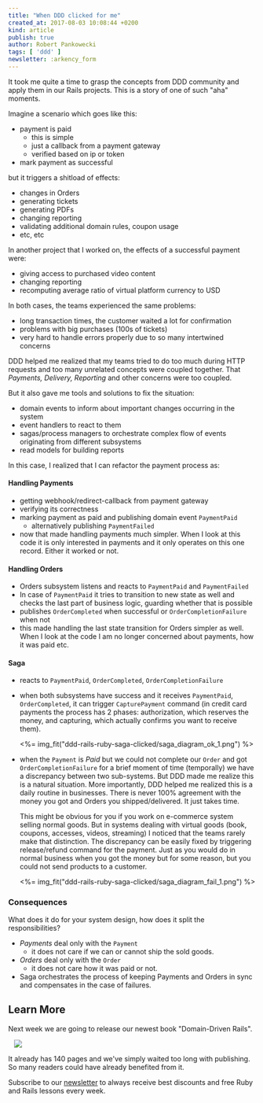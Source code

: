 ```yaml
---
title: "When DDD clicked for me"
created_at: 2017-08-03 10:08:44 +0200
kind: article
publish: true
author: Robert Pankowecki
tags: [ 'ddd' ]
newsletter: :arkency_form
---
```


It took me quite a time to grasp the concepts from DDD community and apply them in our Rails projects. This is a story of one of such "aha" moments.

<!-- more -->

Imagine a scenario which goes like this:

- payment is paid
  - this is simple
  - just a callback from a payment gateway
  - verified based on ip or token
- mark payment as successful

but it triggers a shitload of effects:

- changes in Orders
- generating tickets
- generating PDFs
- changing reporting
- validating additional domain rules, coupon usage
- etc, etc

In another project that I worked on, the effects of a successful payment were:

- giving access to purchased video content
- changing reporting
- recomputing average ratio of virtual platform currency to USD

In both cases, the teams experienced the same problems:

* long transaction times, the customer waited a lot for confirmation
* problems with big purchases (100s of tickets)
* very hard to handle errors properly due to so many intertwined concerns

DDD helped me realized that my teams tried to do too much during HTTP requests and too many unrelated concepts were coupled together. That _Payments, Delivery, Reporting_ and other concerns were too coupled.

But it also gave me tools and solutions to fix the situation:

* domain events to inform about important changes occurring in the system
* event handlers to react to them
* sagas/process managers to orchestrate complex flow of events originating from different subsystems
* read models for building reports

In this case, I realized that I can refactor the payment process as:

#### Handling Payments

  * getting webhook/redirect-callback from payment gateway
  * verifying its correctness
  * marking payment as paid and publishing domain event `PaymentPaid`
    * alternatively publishing `PaymentFailed`
  * now that made handling payments much simpler. When I look at this code it is only interested in payments and it only operates on this one record. Either it worked or not.

#### Handling Orders

  * Orders subsystem listens and reacts to `PaymentPaid` and `PaymentFailed`
  * In case of `PaymentPaid` it tries to transition to new state as well and checks the last part of business logic, guarding whether that is possible
  * publishes `OrderCompleted` when successful or `OrderCompletionFailure` when not
  * this made handling the last state transition for Orders simpler as well. When I look at the code I am no longer concerned about payments, how it was paid etc.

#### Saga

* reacts to `PaymentPaid`, `OrderCompleted`, `OrderCompletionFailure`
* when both subsystems have success and it receives `PaymentPaid`, `OrderCompleted`, it can trigger `CapturePayment` command (in credit card payments the process has 2 phases: authorization, which reserves the money, and capturing, which actually confirms you want to receive them).

    <%= img_fit("ddd-rails-ruby-saga-clicked/saga_diagram_ok_1.png") %>

* when the `Payment` is _Paid_ but we could not complete our `Order` and got `OrderCompletionFailure` for a brief moment of time (temporally) we have a discrepancy between two sub-systems. But DDD made me realize this is a natural situation. More importantly, DDD helped me realized this is a daily routine in businesses. There is never 100% agreement with the money you got and Orders you shipped/delivered. It just takes time.

    This might be obvious for you if you work on e-commerce system selling normal goods. But in systems dealing with virtual goods (book, coupons, accesses, videos, streaming) I noticed that the teams rarely make that distinction. The discrepancy can be easily fixed by triggering release/refund command for the payment. Just as you would do in normal business when you got the money but for some reason, but you could not send products to a customer.

    <%= img_fit("ddd-rails-ruby-saga-clicked/saga_diagram_fail_1.png") %>

### Consequences

What does it do for your system design, how does it split the responsibilities?

* _Payments_ deal only with the `Payment`
  * it does not care if we can or cannot ship the sold goods.
* _Orders_ deal only with the `Order`
  * it does not care how it was paid or not.
* Saga orchestrates the process of keeping Payments and Orders in sync and compensates in the case of failures.


## Learn More

Next week we are going to release our newest book "Domain-Driven Rails".

<div style="margin:auto; width: 480px;">
  <a href="/domain-driven-rails/">
    <img src="//blog-arkency.imgix.net/domain-driven-rails-design/cover7-100.png?w=480&h=480&fit=max">
  </a>
</div>

It already has 140 pages and we've simply waited too long with publishing. So many readers could have already benefited from it.

Subscribe to our [newsletter](http://arkency.com/newsletter) to always receive best discounts and free Ruby and Rails lessons every week.